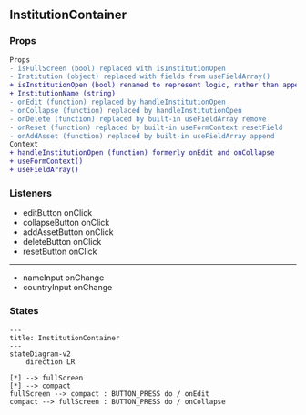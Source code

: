 ## InstitutionContainer
### Props
```diff
Props
- isFullScreen (bool) replaced with isInstitutionOpen
- Institution (object) replaced with fields from useFieldArray()
+ isInstitutionOpen (bool) renamed to represent logic, rather than appearance
+ InstitutionName (string) 
- onEdit (function) replaced by handleInstitutionOpen
- onCollapse (function) replaced by handleInstitutionOpen
- onDelete (function) replaced by built-in useFieldArray remove
- onReset (function) replaced by built-in useFormContext resetField
- onAddAsset (function) replaced by built-in useFieldArray append
Context
+ handleInstitutionOpen (function) formerly onEdit and onCollapse
+ useFormContext()
+ useFieldArray()
```

### Listeners
- editButton onClick
- collapseButton onClick
- addAssetButton onClick
- deleteButton onClick
- resetButton onClick
---
- nameInput onChange
- countryInput onChange

### States
```mermaid
---
title: InstitutionContainer
---
stateDiagram-v2
    direction LR

[*] --> fullScreen
[*] --> compact
fullScreen --> compact : BUTTON_PRESS do / onEdit
compact --> fullScreen : BUTTON_PRESS do / onCollapse
```
